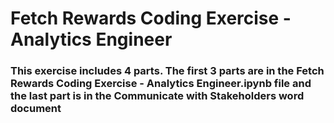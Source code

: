 # Fetch Rewards Coding Exercise - Analytics Engineer
### This exercise includes 4 parts. The first 3 parts are in the Fetch Rewards Coding Exercise - Analytics Engineer.ipynb file and the last part is in the Communicate with Stakeholders word document

